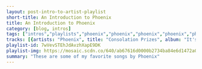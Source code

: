 ```yaml
---
layout: post-intro-to-artist-playlist
short-title: An Introduction to Phoenix
title: An Introduction to Phoenix
category: [blog, intros]
tags: ["intros","playlists","phoenix","phoenix","phoenix","phoenix","phoenix","phoenix","phoenix","phoenix","phoenix","phoenix","phoenix","phoenix","phoenix","phoenix","phoenix","phoenix","phoenix","phoenix","phoenix","phoenix","phoenix","phoenix","phoenix","phoenix"]
tracks: [{artists: "Phoenix", title: "Consolation Prizes", album: "It's Never Been Like that"},{artists: "Phoenix", title: "Too Young", album: "United"},{artists: "Phoenix", title: "Run Run Run", album: "Alphabetical"},{artists: "Phoenix", title: "Lost and Found", album: "It's Never Been Like That (Deluxe Version)"},{artists: "Phoenix", title: "Girlfriend", album: "Wolfgang Amadeus Phoenix"},{artists: "Phoenix", title: "Long Distance Call", album: "It's Never Been Like That (Deluxe Version)"},{artists: "Phoenix", title: "Don't", album: "Bankrupt!"},{artists: "Phoenix", title: "Second to None", album: "It's Never Been Like That (Deluxe Version)"},{artists: "Phoenix", title: "S.O.S In Bel Air", album: "Bankrupt!"},{artists: "Phoenix", title: "North", album: "It's Never Been Like That (Deluxe Version)"},{artists: "Phoenix", title: "Trying To Be Cool", album: "Bankrupt!"},{artists: "Phoenix", title: "One Time Too Many", album: "It's Never Been Like That (Deluxe Version)"},{artists: "Phoenix", title: "Love Like a Sunset Part II", album: "Wolfgang Amadeus Phoenix"},{artists: "Phoenix", title: "Entertainment", album: "Bankrupt!"},{artists: "Phoenix", title: "Napoleon Says", album: "It's Never Been Like That (Deluxe Version)"},{artists: "Phoenix", title: "Lasso", album: "Wolfgang Amadeus Phoenix"},{artists: "Phoenix", title: "Sometimes in the Fall", album: "It's Never Been Like That (Deluxe Version)"},{artists: "Phoenix", title: "Lisztomania", album: "Wolfgang Amadeus Phoenix"},{artists: "Phoenix", title: "Rally", album: "It's Never Been Like That (Deluxe Version)"},{artists: "Phoenix", title: "1901", album: "Wolfgang Amadeus Phoenix"},{artists: "Phoenix", title: "The Real Thing", album: "Bankrupt!"},{artists: "Phoenix", title: "Countdown", album: "Wolfgang Amadeus Phoenix"},{artists: "Phoenix", title: "Chloroform", album: "Bankrupt!"},{artists: "Phoenix", title: "Bourgeois", album: "Bankrupt!"}]
playlist-id: 7wVevSTEhJdAvzhXapE9DK
playlist-img: https://mosaic.scdn.co/640/ab67616d0000b2734ba84e6d1472a0eb41ad2158ab67616d0000b2737ce45a1083d80c29d658537cab67616d0000b27393c62e395149030493e44c18ab67616d0000b273fd7121d725a0e4aafd4fe785
summary: "These are some of my favorite songs by Phoenix"
---
```

